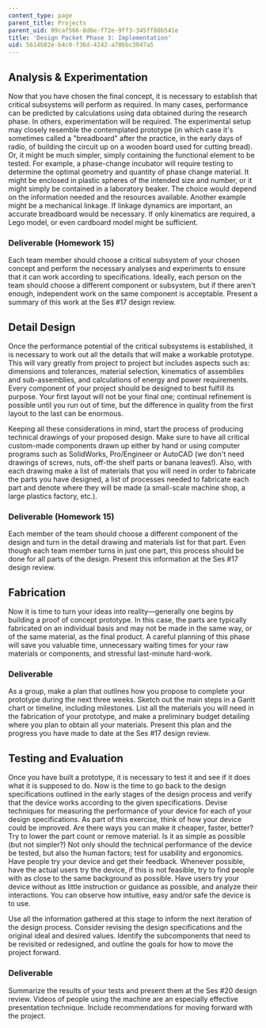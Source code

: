 ```yaml
---
content_type: page
parent_title: Projects
parent_uid: 09caf566-8d6e-f72e-9ff3-345ff88b541e
title: 'Design Packet Phase 3: Implementation'
uid: 5614b82e-b4c0-f36d-4242-a706bc3047a5
---
```


Analysis & Experimentation
--------------------------

Now that you have chosen the final concept, it is necessary to establish that critical subsystems will perform as required. In many cases, performance can be predicted by calculations using data obtained during the research phase. In others, experimentation will be required. The experimental setup may closely resemble the contemplated prototype (in which case it's sometimes called a "breadboard" after the practice, in the early days of radio, of building the circuit up on a wooden board used for cutting bread). Or, it might be much simpler, simply containing the functional element to be tested. For example, a phase-change incubator will require testing to determine the optimal geometry and quantity of phase change material. It might be enclosed in plastic spheres of the intended size and number, or it might simply be contained in a laboratory beaker. The choice would depend on the information needed and the resources available. Another example might be a mechanical linkage. If linkage dynamics are important, an accurate breadboard would be necessary. If only kinematics are required, a Lego model, or even cardboard model might be sufficient.

### Deliverable (Homework 15)

Each team member should choose a critical subsystem of your chosen concept and perform the necessary analyses and experiments to ensure that it can work according to specifications. Ideally, each person on the team should choose a different component or subsystem, but if there aren't enough, independent work on the same component is acceptable. Present a summary of this work at the Ses #17 design review.

Detail Design
-------------

Once the performance potential of the critical subsystems is established, it is necessary to work out all the details that will make a workable prototype. This will vary greatly from project to project but includes aspects such as: dimensions and tolerances, material selection, kinematics of assemblies and sub-assemblies, and calculations of energy and power requirements. Every component of your project should be designed to best fulfill its purpose. Your first layout will not be your final one; continual refinement is possible until you run out of time, but the difference in quality from the first layout to the last can be enormous.

Keeping all these considerations in mind, start the process of producing technical drawings of your proposed design. Make sure to have all critical custom-made components drawn up either by hand or using computer programs such as SolidWorks, Pro/Engineer or AutoCAD (we don't need drawings of screws, nuts, off-the shelf parts or banana leaves!). Also, with each drawing make a list of materials that you will need in order to fabricate the parts you have designed, a list of processes needed to fabricate each part and denote where they will be made (a small-scale machine shop, a large plastics factory, etc.).

### Deliverable (Homework 15)

Each member of the team should choose a different component of the design and turn in the detail drawing and materials list for that part. Even though each team member turns in just one part, this process should be done for all parts of the design. Present this information at the Ses #17 design review.

Fabrication
-----------

Now it is time to turn your ideas into reality—generally one begins by building a proof of concept prototype. In this case, the parts are typically fabricated on an individual basis and may not be made in the same way, or of the same material, as the final product. A careful planning of this phase will save you valuable time, unnecessary waiting times for your raw materials or components, and stressful last-minute hard-work.

### Deliverable

As a group, make a plan that outlines how you propose to complete your prototype during the next three weeks. Sketch out the main steps in a Gantt chart or timeline, including milestones. List all the materials you will need in the fabrication of your prototype, and make a preliminary budget detailing where you plan to obtain all your materials. Present this plan and the progress you have made to date at the Ses #17 design review.

Testing and Evaluation
----------------------

Once you have built a prototype, it is necessary to test it and see if it does what it is supposed to do. Now is the time to go back to the design specifications outlined in the early stages of the design process and verify that the device works according to the given specifications. Devise techniques for measuring the performance of your device for each of your design specifications. As part of this exercise, think of how your device could be improved. Are there ways you can make it cheaper, faster, better? Try to lower the part count or remove material. Is it as simple as possible (but not simpler?) Not only should the technical performance of the device be tested, but also the human factors; test for usability and ergonomics. Have people try your device and get their feedback. Whenever possible, have the actual users try the device, if this is not feasible, try to find people with as close to the same background as possible. Have users try your device without as little instruction or guidance as possible, and analyze their interactions. You can observe how intuitive, easy and/or safe the device is to use.

Use all the information gathered at this stage to inform the next iteration of the design process. Consider revising the design specifications and the original ideal and desired values. Identify the subcomponents that need to be revisited or redesigned, and outline the goals for how to move the project forward.

### Deliverable

Summarize the results of your tests and present them at the Ses #20 design review. Videos of people using the machine are an especially effective presentation technique. Include recommendations for moving forward with the project.